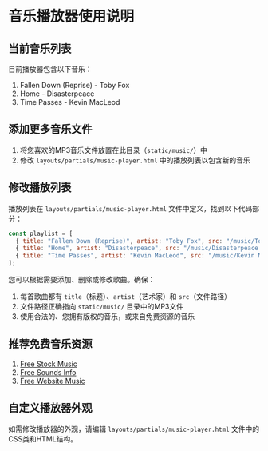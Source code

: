 # 音乐播放器使用说明

## 当前音乐列表
目前播放器包含以下音乐：
1. Fallen Down (Reprise) - Toby Fox
2. Home - Disasterpeace
3. Time Passes - Kevin MacLeod

## 添加更多音乐文件
1. 将您喜欢的MP3音乐文件放置在此目录（`static/music/`）中
2. 修改 `layouts/partials/music-player.html` 中的播放列表以包含新的音乐

## 修改播放列表
播放列表在 `layouts/partials/music-player.html` 文件中定义，找到以下代码部分：

```javascript
const playlist = [
  { title: "Fallen Down (Reprise)", artist: "Toby Fox", src: "/music/Toby Fox - Fallen Down (Reprise).mp3" },
  { title: "Home", artist: "Disasterpeace", src: "/music/Disasterpeace - Home.mp3" },
  { title: "Time Passes", artist: "Kevin MacLeod", src: "/music/Kevin MacLeod - Time Passes.mp3" }
];
```

您可以根据需要添加、删除或修改歌曲。确保：
1. 每首歌曲都有 `title`（标题）、`artist`（艺术家）和 `src`（文件路径）
2. 文件路径正确指向 `static/music/` 目录中的MP3文件
3. 使用合法的、您拥有版权的音乐，或来自免费资源的音乐

## 推荐免费音乐资源
1. [Free Stock Music](https://www.free-stock-music.com/)
2. [Free Sounds Info](https://freesounds.info/)
3. [Free Website Music](https://freewebsitemusic.net/)

## 自定义播放器外观
如需修改播放器的外观，请编辑 `layouts/partials/music-player.html` 文件中的CSS类和HTML结构。 